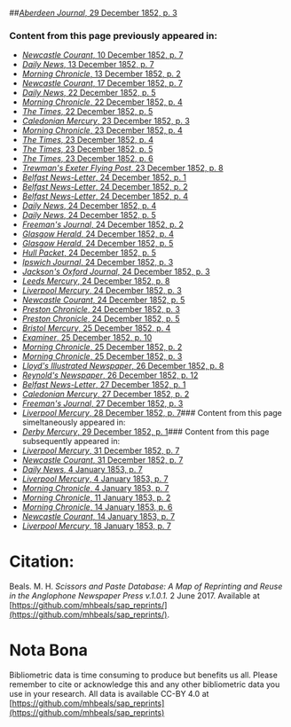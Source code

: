 ##[*Aberdeen Journal*, 29 December 1852, p. 3](https://mhbeals.github.io/sap_html/Aberdeen-Journal/Aberdeen-Journal-29-December-1852-p-3)

### Content from this page previously appeared in:
+ [*Newcastle Courant*, 10 December 1852, p. 7](https://mhbeals.github.io/sap_html/Newcastle-Courant/Newcastle-Courant-10-December-1852-p-7)
+ [*Daily News*, 13 December 1852, p. 7](https://mhbeals.github.io/sap_html/Daily-News/Daily-News-13-December-1852-p-7)
+ [*Morning Chronicle*, 13 December 1852, p. 2](https://mhbeals.github.io/sap_html/Morning-Chronicle/Morning-Chronicle-13-December-1852-p-2)
+ [*Newcastle Courant*, 17 December 1852, p. 7](https://mhbeals.github.io/sap_html/Newcastle-Courant/Newcastle-Courant-17-December-1852-p-7)
+ [*Daily News*, 22 December 1852, p. 5](https://mhbeals.github.io/sap_html/Daily-News/Daily-News-22-December-1852-p-5)
+ [*Morning Chronicle*, 22 December 1852, p. 4](https://mhbeals.github.io/sap_html/Morning-Chronicle/Morning-Chronicle-22-December-1852-p-4)
+ [*The Times*, 22 December 1852, p. 5](https://mhbeals.github.io/sap_html/The-Times/The-Times-22-December-1852-p-5)
+ [*Caledonian Mercury*, 23 December 1852, p. 3](https://mhbeals.github.io/sap_html/Caledonian-Mercury/Caledonian-Mercury-23-December-1852-p-3)
+ [*Morning Chronicle*, 23 December 1852, p. 4](https://mhbeals.github.io/sap_html/Morning-Chronicle/Morning-Chronicle-23-December-1852-p-4)
+ [*The Times*, 23 December 1852, p. 4](https://mhbeals.github.io/sap_html/The-Times/The-Times-23-December-1852-p-4)
+ [*The Times*, 23 December 1852, p. 5](https://mhbeals.github.io/sap_html/The-Times/The-Times-23-December-1852-p-5)
+ [*The Times*, 23 December 1852, p. 6](https://mhbeals.github.io/sap_html/The-Times/The-Times-23-December-1852-p-6)
+ [*Trewman's Exeter Flying Post*, 23 December 1852, p. 8](https://mhbeals.github.io/sap_html/Trewman's-Exeter-Flying-Post/Trewman's-Exeter-Flying-Post-23-December-1852-p-8)
+ [*Belfast News-Letter*, 24 December 1852, p. 1](https://mhbeals.github.io/sap_html/Belfast-News-Letter/Belfast-News-Letter-24-December-1852-p-1)
+ [*Belfast News-Letter*, 24 December 1852, p. 2](https://mhbeals.github.io/sap_html/Belfast-News-Letter/Belfast-News-Letter-24-December-1852-p-2)
+ [*Belfast News-Letter*, 24 December 1852, p. 4](https://mhbeals.github.io/sap_html/Belfast-News-Letter/Belfast-News-Letter-24-December-1852-p-4)
+ [*Daily News*, 24 December 1852, p. 4](https://mhbeals.github.io/sap_html/Daily-News/Daily-News-24-December-1852-p-4)
+ [*Daily News*, 24 December 1852, p. 5](https://mhbeals.github.io/sap_html/Daily-News/Daily-News-24-December-1852-p-5)
+ [*Freeman's Journal*, 24 December 1852, p. 2](https://mhbeals.github.io/sap_html/Freeman's-Journal/Freeman's-Journal-24-December-1852-p-2)
+ [*Glasgow Herald*, 24 December 1852, p. 4](https://mhbeals.github.io/sap_html/Glasgow-Herald/Glasgow-Herald-24-December-1852-p-4)
+ [*Glasgow Herald*, 24 December 1852, p. 5](https://mhbeals.github.io/sap_html/Glasgow-Herald/Glasgow-Herald-24-December-1852-p-5)
+ [*Hull Packet*, 24 December 1852, p. 5](https://mhbeals.github.io/sap_html/Hull-Packet/Hull-Packet-24-December-1852-p-5)
+ [*Ipswich Journal*, 24 December 1852, p. 3](https://mhbeals.github.io/sap_html/Ipswich-Journal/Ipswich-Journal-24-December-1852-p-3)
+ [*Jackson's Oxford Journal*, 24 December 1852, p. 3](https://mhbeals.github.io/sap_html/Jackson's-Oxford-Journal/Jackson's-Oxford-Journal-24-December-1852-p-3)
+ [*Leeds Mercury*, 24 December 1852, p. 8](https://mhbeals.github.io/sap_html/Leeds-Mercury/Leeds-Mercury-24-December-1852-p-8)
+ [*Liverpool Mercury*, 24 December 1852, p. 3](https://mhbeals.github.io/sap_html/Liverpool-Mercury/Liverpool-Mercury-24-December-1852-p-3)
+ [*Newcastle Courant*, 24 December 1852, p. 5](https://mhbeals.github.io/sap_html/Newcastle-Courant/Newcastle-Courant-24-December-1852-p-5)
+ [*Preston Chronicle*, 24 December 1852, p. 3](https://mhbeals.github.io/sap_html/Preston-Chronicle/Preston-Chronicle-24-December-1852-p-3)
+ [*Preston Chronicle*, 24 December 1852, p. 5](https://mhbeals.github.io/sap_html/Preston-Chronicle/Preston-Chronicle-24-December-1852-p-5)
+ [*Bristol Mercury*, 25 December 1852, p. 4](https://mhbeals.github.io/sap_html/Bristol-Mercury/Bristol-Mercury-25-December-1852-p-4)
+ [*Examiner*, 25 December 1852, p. 10](https://mhbeals.github.io/sap_html/Examiner/Examiner-25-December-1852-p-10)
+ [*Morning Chronicle*, 25 December 1852, p. 2](https://mhbeals.github.io/sap_html/Morning-Chronicle/Morning-Chronicle-25-December-1852-p-2)
+ [*Morning Chronicle*, 25 December 1852, p. 3](https://mhbeals.github.io/sap_html/Morning-Chronicle/Morning-Chronicle-25-December-1852-p-3)
+ [*Lloyd's Illustrated Newspaper*, 26 December 1852, p. 8](https://mhbeals.github.io/sap_html/Lloyd's-Illustrated-Newspaper/Lloyd's-Illustrated-Newspaper-26-December-1852-p-8)
+ [*Reynold's Newspaper*, 26 December 1852, p. 12](https://mhbeals.github.io/sap_html/Reynold's-Newspaper/Reynold's-Newspaper-26-December-1852-p-12)
+ [*Belfast News-Letter*, 27 December 1852, p. 1](https://mhbeals.github.io/sap_html/Belfast-News-Letter/Belfast-News-Letter-27-December-1852-p-1)
+ [*Caledonian Mercury*, 27 December 1852, p. 2](https://mhbeals.github.io/sap_html/Caledonian-Mercury/Caledonian-Mercury-27-December-1852-p-2)
+ [*Freeman's Journal*, 27 December 1852, p. 3](https://mhbeals.github.io/sap_html/Freeman's-Journal/Freeman's-Journal-27-December-1852-p-3)
+ [*Liverpool Mercury*, 28 December 1852, p. 7](https://mhbeals.github.io/sap_html/Liverpool-Mercury/Liverpool-Mercury-28-December-1852-p-7)### Content from this page simeltaneously appeared in:
+ [*Derby Mercury*, 29 December 1852, p. 1](https://mhbeals.github.io/sap_html/Derby-Mercury/Derby-Mercury-29-December-1852-p-1)### Content from this page subsequently appeared in:
+ [*Liverpool Mercury*, 31 December 1852, p. 7](https://mhbeals.github.io/sap_html/Liverpool-Mercury/Liverpool-Mercury-31-December-1852-p-7)
+ [*Newcastle Courant*, 31 December 1852, p. 7](https://mhbeals.github.io/sap_html/Newcastle-Courant/Newcastle-Courant-31-December-1852-p-7)
+ [*Daily News*, 4 January 1853, p. 7](https://mhbeals.github.io/sap_html/Daily-News/Daily-News-4-January-1853-p-7)
+ [*Liverpool Mercury*, 4 January 1853, p. 7](https://mhbeals.github.io/sap_html/Liverpool-Mercury/Liverpool-Mercury-4-January-1853-p-7)
+ [*Morning Chronicle*, 4 January 1853, p. 7](https://mhbeals.github.io/sap_html/Morning-Chronicle/Morning-Chronicle-4-January-1853-p-7)
+ [*Morning Chronicle*, 11 January 1853, p. 2](https://mhbeals.github.io/sap_html/Morning-Chronicle/Morning-Chronicle-11-January-1853-p-2)
+ [*Morning Chronicle*, 14 January 1853, p. 6](https://mhbeals.github.io/sap_html/Morning-Chronicle/Morning-Chronicle-14-January-1853-p-6)
+ [*Newcastle Courant*, 14 January 1853, p. 7](https://mhbeals.github.io/sap_html/Newcastle-Courant/Newcastle-Courant-14-January-1853-p-7)
+ [*Liverpool Mercury*, 18 January 1853, p. 7](https://mhbeals.github.io/sap_html/Liverpool-Mercury/Liverpool-Mercury-18-January-1853-p-7)
                    
# Citation: 

Beals. M. H. *Scissors and Paste Database: A Map of Reprinting and Reuse in the Anglophone Newspaper Press v.1.0.1.* 2 June 2017. Available at [https://github.com/mhbeals/sap_reprints/](https://github.com/mhbeals/sap_reprints/). 
                    
# Nota Bona

Bibliometric data is time consuming to produce but benefits us all. Please remember to cite or acknowledge this and any other bibliometric data you use in your research. All data is available CC-BY 4.0 at [https://github.com/mhbeals/sap_reprints](https://github.com/mhbeals/sap_reprints)